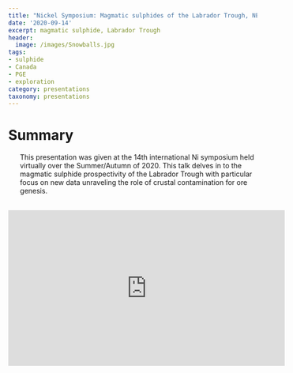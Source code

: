 ```yaml
---
title: "Nickel Symposium: Magmatic sulphides of the Labrador Trough, NE Canada"
date: '2020-09-14'
excerpt: magmatic sulphide, Labrador Trough
header:
  image: /images/Snowballs.jpg
tags:
- sulphide
- Canada
- PGE
- exploration
category: presentations
taxonomy: presentations
---
```

  
# Summary
  
<ul>This presentation was given at the 14th international Ni symposium held virtually over the Summer/Autumn of 2020. This talk delves in to the magmatic sulphide prospectivity of the Labrador Trough with particular focus on new data unraveling the role of crustal contamination for ore genesis.</ul>
  
<br>
  
<iframe width="560" height="315" src="https://www.youtube.com/embed/M2g2AciOs_I" frameborder="0" allow="accelerometer; autoplay; encrypted-media; gyroscope; picture-in-picture" allowfullscreen></iframe>
  
<br>
  

  